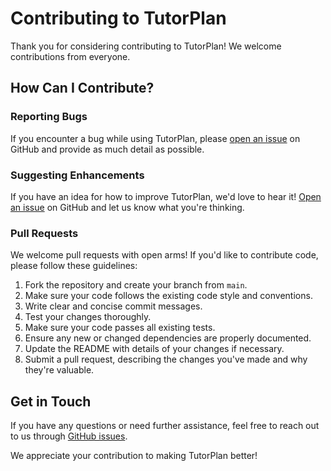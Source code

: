 # Contributing to TutorPlan

Thank you for considering contributing to TutorPlan! We welcome contributions from everyone.

## How Can I Contribute?

### Reporting Bugs

If you encounter a bug while using TutorPlan, please [open an issue](../../issues) on GitHub and provide as much detail as possible.

### Suggesting Enhancements

If you have an idea for how to improve TutorPlan, we'd love to hear it! [Open an issue](../../issues) on GitHub and let us know what you're thinking.

### Pull Requests

We welcome pull requests with open arms! If you'd like to contribute code, please follow these guidelines:

1. Fork the repository and create your branch from `main`.
2. Make sure your code follows the existing code style and conventions.
3. Write clear and concise commit messages.
4. Test your changes thoroughly.
5. Make sure your code passes all existing tests.
6. Ensure any new or changed dependencies are properly documented.
7. Update the README with details of your changes if necessary.
8. Submit a pull request, describing the changes you've made and why they're valuable.

## Get in Touch

If you have any questions or need further assistance, feel free to reach out to us through [GitHub issues](../../issues).

We appreciate your contribution to making TutorPlan better!

